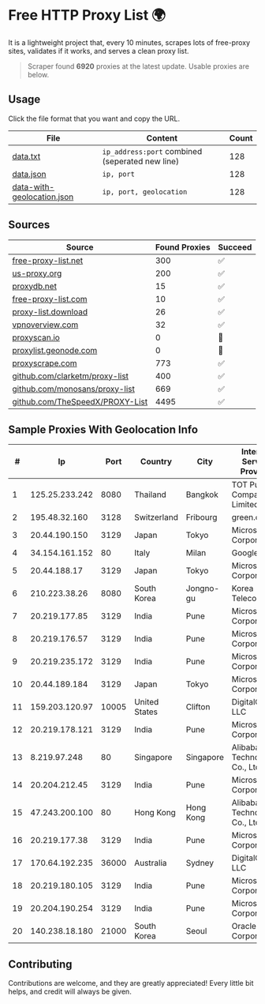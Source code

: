 
# Free HTTP Proxy List 🌍

It is a lightweight project that, every 10 minutes, scrapes lots of free-proxy sites, validates if it works, and serves a clean proxy list.


> Scraper found **6920** proxies at the latest update. Usable proxies are below.

## Usage

Click the file format that you want and copy the URL.


|File|Content|Count|
|----|-------|-----|
|[data.txt](https://raw.githubusercontent.com/themiralay/Proxy-List-World/master/data.txt)|`ip_address:port` combined (seperated new line)|128|
|[data.json](https://raw.githubusercontent.com/themiralay/Proxy-List-World/master/data.json)|`ip, port`|128|
|[data-with-geolocation.json](https://raw.githubusercontent.com/themiralay/Proxy-List-World/master/data-with-geolocation.json)|`ip, port, geolocation`|128|

## Sources

|Source|Found Proxies|Succeed|
|------|-------------|-------|
|[free-proxy-list.net](https://free-proxy-list.net)|300|✅|
|[us-proxy.org](https://www.us-proxy.org)|200|✅|
|[proxydb.net](http://proxydb.net)|15|✅|
|[free-proxy-list.com](https://free-proxy-list.com/?page=&port=&type%5B%5D=http&type%5B%5D=https&up_time=0&search=Search)|10|✅|
|[proxy-list.download](https://www.proxy-list.download/HTTP)|26|✅|
|[vpnoverview.com](https://vpnoverview.com/privacy/anonymous-browsing/free-proxy-servers)|32|✅|
|[proxyscan.io](https://www.proxyscan.io)|0|🚫|
|[proxylist.geonode.com](https://proxylist.geonode.com/api/proxy-list?limit=300&page=1&sort_by=lastChecked&sort_type=desc&protocols=http,https)|0|🚫|
|[proxyscrape.com](https://api.proxyscrape.com/v2/?request=displayproxies&protocol=http&timeout=10000&country=all&ssl=all&anonymity=all)|773|✅|
|[github.com/clarketm/proxy-list](https://raw.githubusercontent.com/clarketm/proxy-list/master/proxy-list-raw.txt)|400|✅|
|[github.com/monosans/proxy-list](https://raw.githubusercontent.com/monosans/proxy-list/main/proxies/http.txt)|669|✅|
|[github.com/TheSpeedX/PROXY-List](https://raw.githubusercontent.com/TheSpeedX/PROXY-List/master/http.txt)|4495|✅|


## Sample Proxies With Geolocation Info

|#|Ip|Port|Country|City|Internet Service Provider|
|-|--|----|-------|----|-------------------------|
|1|125.25.233.242|8080|Thailand|Bangkok|TOT Public Company Limited|
|2|195.48.32.160|3128|Switzerland|Fribourg|green.ch AG|
|3|20.44.190.150|3129|Japan|Tokyo|Microsoft Corporation|
|4|34.154.161.152|80|Italy|Milan|Google LLC|
|5|20.44.188.17|3129|Japan|Tokyo|Microsoft Corporation|
|6|210.223.38.26|8080|South Korea|Jongno-gu|Korea Telecom|
|7|20.219.177.85|3129|India|Pune|Microsoft Corporation|
|8|20.219.176.57|3129|India|Pune|Microsoft Corporation|
|9|20.219.235.172|3129|India|Pune|Microsoft Corporation|
|10|20.44.189.184|3129|Japan|Tokyo|Microsoft Corporation|
|11|159.203.120.97|10005|United States|Clifton|DigitalOcean, LLC|
|12|20.219.178.121|3129|India|Pune|Microsoft Corporation|
|13|8.219.97.248|80|Singapore|Singapore|Alibaba (US) Technology Co., Ltd.|
|14|20.204.212.45|3129|India|Pune|Microsoft Corporation|
|15|47.243.200.100|80|Hong Kong|Hong Kong|Alibaba (US) Technology Co., Ltd.|
|16|20.219.177.38|3129|India|Pune|Microsoft Corporation|
|17|170.64.192.235|36000|Australia|Sydney|DigitalOcean, LLC|
|18|20.219.180.105|3129|India|Pune|Microsoft Corporation|
|19|20.204.190.254|3129|India|Pune|Microsoft Corporation|
|20|140.238.18.180|21000|South Korea|Seoul|Oracle Corporation|



## Contributing

Contributions are welcome, and they are greatly appreciated! Every
little bit helps, and credit will always be given.

